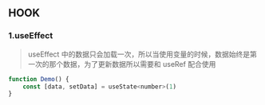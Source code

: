 ## HOOK
### 1.useEffect
> useEffect 中的数据只会加载一次，所以当使用变量的时候，数据始终是第一次的那个数据，为了更新数据所以需要和 useRef 配合使用
```jsx
function Demo() {
    const [data, setData] = useState<number>(1)
}
```

